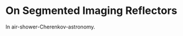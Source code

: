 On Segmented Imaging Reflectors
===============================

In air-shower-Cherenkov-astronomy.


